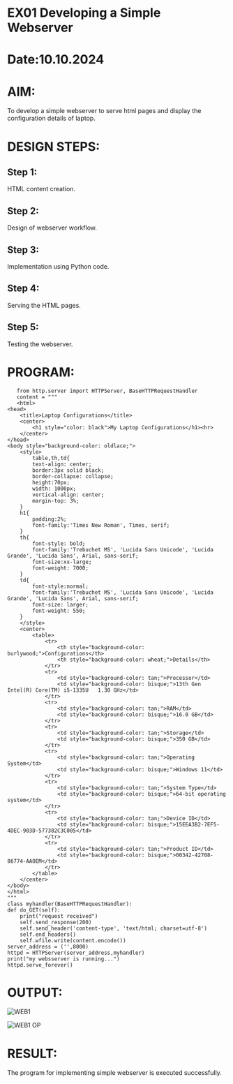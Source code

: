 # EX01 Developing a Simple Webserver

# Date:10.10.2024
# AIM:
To develop a simple webserver to serve html pages and display the configuration details of laptop.

# DESIGN STEPS:
## Step 1:
HTML content creation.

## Step 2:
Design of webserver workflow.

## Step 3:
Implementation using Python code.

## Step 4:
Serving the HTML pages.

## Step 5:
Testing the webserver.

# PROGRAM:

       from http.server import HTTPServer, BaseHTTPRequestHandler
       content = """
       <html>
    <head>
        <title>Laptop Configurations</title>
        <center>
            <h1 style="color: black">My Laptop Configurations</h1><hr>
        </center>
    </head>
    <body style="background-color: oldlace;">
        <style>
            table,th,td{
            text-align: center;
            border:3px solid black;
            border-collapse: collapse;
            height:70px;
            width: 1000px;
            vertical-align: center;
            margin-top: 3%;
        }
        h1{
            padding:2%;
            font-family:'Times New Roman', Times, serif;
        }
        th{
            font-style: bold;
            font-family:'Trebuchet MS', 'Lucida Sans Unicode', 'Lucida Grande', 'Lucida Sans', Arial, sans-serif;
            font-size:xx-large;
            font-weight: 7000;
        }
        td{
            font-style:normal;
            font-family:'Trebuchet MS', 'Lucida Sans Unicode', 'Lucida Grande', 'Lucida Sans', Arial, sans-serif;
            font-size: larger;
            font-weight: 550;
        }
        </style>
        <center>
            <table>
                <tr>
                    <th style="background-color: burlywood;">Configurations</th>
                    <th style="background-color: wheat;">Details</th>
                </tr>
                <tr>
                    <td style="background-color: tan;">Processor</td>
                    <td style="background-color: bisque;">13th Gen Intel(R) Core(TM) i5-1335U   1.30 GHz</td>
                </tr>
                <tr>
                    <td style="background-color: tan;">RAM</td>
                    <td style="background-color: bisque;">16.0 GB</td>
                </tr>
                <tr>
                    <td style="background-color: tan;">Storage</td>
                    <td style="background-color: bisque;">350 GB</td>
                </tr>
                <tr>
                    <td style="background-color: tan;">Operating System</td>
                    <td style="background-color: bisque;">Windows 11</td>
                </tr>
                <tr>
                    <td style="background-color: tan;">System Type</td>
                    <td style="background-color: bisque;">64-bit operating system</td>
                </tr>
                <tr>
                    <td style="background-color: tan;">Device ID</td>
                    <td style="background-color: bisque;">15EEA3B2-7EF5-4DEC-903D-577382C3C005</td>
                </tr>
                <tr>
                    <td style="background-color: tan;">Product ID</td>
                    <td style="background-color: bisque;">00342-42708-86774-AAOEM</td>
                </tr>
            </table>
        </center>
    </body>
    </html>
    """
    class myhandler(BaseHTTPRequestHandler):
    def do_GET(self):
        print("request received")
        self.send_response(200)
        self.send_header('content-type', 'text/html; charset=utf-8')
        self.end_headers()
        self.wfile.write(content.encode())
    server_address = ('',8000)
    httpd = HTTPServer(server_address,myhandler)
    print("my websserver is running...")
    httpd.serve_forever()
    
# OUTPUT:

![WEB1](https://github.com/user-attachments/assets/d5d38ba8-f752-4937-b0fa-cee55108b76a)

![WEB1 OP](https://github.com/user-attachments/assets/107f016e-98e2-427b-9705-bd60c8c94fb9)

# RESULT:
The program for implementing simple webserver is executed successfully.
